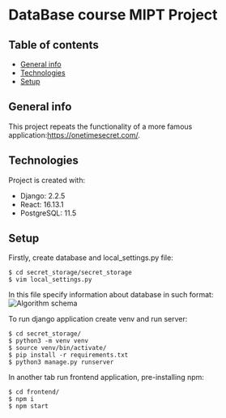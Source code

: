 # DataBase course MIPT Project

## Table of contents
* [General info](#general-info)
* [Technologies](#technologies)
* [Setup](#setup)

## General info
This project repeats the functionality of a more famous application:https://onetimesecret.com/.

## Technologies
Project is created with:
* Django: 2.2.5
* React: 16.13.1
* PostgreSQL: 11.5 
	
## Setup
Firstly, create database and local_settings.py file:

```
$ cd secret_storage/secret_storage
$ vim local_settings.py
```

In this file specify information about database in such format:
![Algorithm schema](./images/local_settings.jpg)

To run django application create venv and run server:

```
$ cd secret_storage/
$ python3 -m venv venv
$ source venv/bin/activate/
$ pip install -r requirements.txt
$ python3 manage.py runserver
```
In another tab run frontend application, pre-installing npm:

```
$ cd frontend/
$ npm i
$ npm start
```